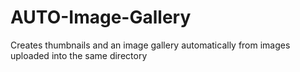 # AUTO-Image-Gallery
Creates thumbnails and an image gallery automatically from images uploaded into the same directory
